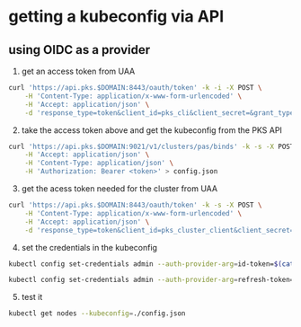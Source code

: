 # getting a kubeconfig via API

## using OIDC as a provider 
1. get an access token from UAA

```bash
curl 'https://api.pks.$DOMAIN:8443/oauth/token' -k -i -X POST \
    -H 'Content-Type: application/x-www-form-urlencoded' \
    -H 'Accept: application/json' \
    -d 'response_type=token&client_id=pks_cli&client_secret=&grant_type=password&username=admin&password=<secret-here>'
```

2. take the access token above and get the kubeconfig from the PKS API

```bash
curl 'https://api.pks.$DOMAIN:9021/v1/clusters/pas/binds' -k -s -X POST \
    -H 'Accept: application/json' \
    -H 'Content-Type: application/json' \
    -H 'Authorization: Bearer <token>' > config.json
```

3. get the acess token needed for the cluster from UAA

```bash
curl 'https://api.pks.$DOMAIN:8443/oauth/token' -k -s -X POST \
    -H 'Content-Type: application/x-www-form-urlencoded' \
    -H 'Accept: application/json' \
    -d 'response_type=token&client_id=pks_cluster_client&client_secret=&grant_type=password&username=admin&password=<secret-here>' > token.json
```

4. set the credentials in the kubeconfig

```bash
kubectl config set-credentials admin --auth-provider-arg=id-token=$(cat token.json | jq -r .id_token) --kubeconfig=./config.json

kubectl config set-credentials admin --auth-provider-arg=refresh-token=$(cat token.json | jq -r .refresh_token) --kubeconfig=./config.json
```

5. test it

```bash
kubectl get nodes --kubeconfig=./config.json
```